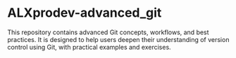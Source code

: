 # ALXprodev-advanced_git

This repository contains advanced Git concepts, workflows, and best practices. It is designed to help users deepen their understanding of version control using Git, with practical examples and exercises.
